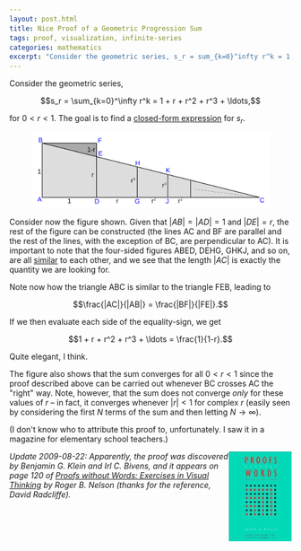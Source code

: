 ```yaml
---
layout: post.html
title: Nice Proof of a Geometric Progression Sum
tags: proof, visualization, infinite-series
categories: mathematics
excerpt: "Consider the geometric series, s_r = sum_{k=0}^infty r^k = 1 + r + r^2 + r^3 + ..., for 0 < r < 1. The goal is to find a closed-form expression for s_r. [...]"
---
```

Consider the geometric series,

$$s_r = \sum_{k=0}^\infty r^k = 1 + r + r^2 + r^3 + \ldots,$$

for $0 < r < 1$. The goal is to find a [closed-form expression](http://en.wikipedia.org/wiki/Closed-form_expression) for $s_r$.

<figure>
  <img src="/media/geoprog.svg" alt="Visual proof of a geometric progression sum" class="img-responsive">
</figure>

Consider now the figure shown. Given that $|AB|=|AD|=1$ and $|DE|=r$, the rest of the figure can be constructed (the lines AC and BF are parallel and the rest of the lines, with the exception of BC, are perpendicular to AC). It is important to note that the four-sided figures ABED, DEHG, GHKJ, and so on, are all [similar](http://en.wikipedia.org/wiki/Similarity_(geometry)) to each other, and we see that the length $|AC|$ is exactly the quantity we are looking for.

Note now how the triangle ABC is similar to the triangle FEB, leading to

$$\frac{|AC|}{|AB|} = \frac{|BF|}{|FE|}.$$

If we then evaluate each side of the equality-sign, we get

$$1 + r + r^2 + r^3 + \ldots = \frac{1}{1-r}.$$

Quite elegant, I think.

The figure also shows that the sum converges for all $0 < r < 1$ since the proof described above can be carried out whenever BC crosses AC the "right" way. Note, however, that the sum does not converge *only* for these values of $r$ &ndash; in fact, it converges whenever $|r| < 1$ for complex $r$ (easily seen by considering the first $N$ terms of the sum and then letting $N \rightarrow \infty$).

(I don't know who to attribute this proof to, unfortunately. I saw it in a magazine for elementary school teachers.)

<div style="float: right;"><a href="http://www.amazon.com/gp/product/0883857006?ie=UTF8&tag=sputsoft-20&linkCode=as2&camp=1789&creative=390957&creativeASIN=0883857006"><img src="/media/books/pww1.jpg" alt=""></a></div>

*Update 2009-08-22: Apparently, the proof was discovered by Benjamin G. Klein and Irl C. Bivens, and it appears on page 120 of <a href="http://www.amazon.com/gp/product/0883857006?ie=UTF8&tag=sputsoft-20&linkCode=as2&camp=1789&creative=390957&creativeASIN=0883857006">Proofs without Words: Exercises in Visual Thinking</a> by Roger B. Nelson (thanks for the reference, David Radcliffe).*
